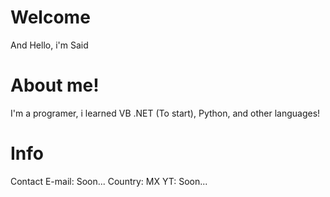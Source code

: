 # Welcome
And Hello, i'm Said
# About me!
I'm a programer, i learned VB .NET (To start), Python, and other languages!
# Info
Contact E-mail: Soon...
Country: MX
YT: Soon...
